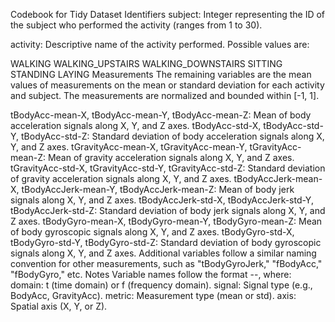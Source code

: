 Codebook for Tidy Dataset
Identifiers
subject:
Integer representing the ID of the subject who performed the activity (ranges from 1 to 30).

activity:
Descriptive name of the activity performed. Possible values are:

WALKING
WALKING_UPSTAIRS
WALKING_DOWNSTAIRS
SITTING
STANDING
LAYING
Measurements
The remaining variables are the mean values of measurements on the mean or standard deviation for each activity and subject. The measurements are normalized and bounded within [-1, 1].

tBodyAcc-mean-X, tBodyAcc-mean-Y, tBodyAcc-mean-Z: Mean of body acceleration signals along X, Y, and Z axes.
tBodyAcc-std-X, tBodyAcc-std-Y, tBodyAcc-std-Z: Standard deviation of body acceleration signals along X, Y, and Z axes.
tGravityAcc-mean-X, tGravityAcc-mean-Y, tGravityAcc-mean-Z: Mean of gravity acceleration signals along X, Y, and Z axes.
tGravityAcc-std-X, tGravityAcc-std-Y, tGravityAcc-std-Z: Standard deviation of gravity acceleration signals along X, Y, and Z axes.
tBodyAccJerk-mean-X, tBodyAccJerk-mean-Y, tBodyAccJerk-mean-Z: Mean of body jerk signals along X, Y, and Z axes.
tBodyAccJerk-std-X, tBodyAccJerk-std-Y, tBodyAccJerk-std-Z: Standard deviation of body jerk signals along X, Y, and Z axes.
tBodyGyro-mean-X, tBodyGyro-mean-Y, tBodyGyro-mean-Z: Mean of body gyroscopic signals along X, Y, and Z axes.
tBodyGyro-std-X, tBodyGyro-std-Y, tBodyGyro-std-Z: Standard deviation of body gyroscopic signals along X, Y, and Z axes.
Additional variables follow a similar naming convention for other measurements, such as "tBodyGyroJerk," "fBodyAcc," "fBodyGyro," etc.
Notes
Variable names follow the format <domain><signal>-<metric>-<axis>, where:
domain: t (time domain) or f (frequency domain).
signal: Signal type (e.g., BodyAcc, GravityAcc).
metric: Measurement type (mean or std).
axis: Spatial axis (X, Y, or Z).
